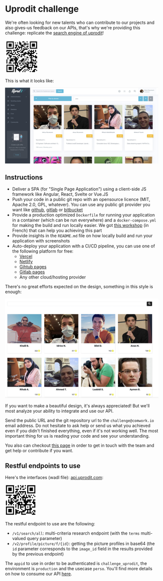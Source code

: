# Uprodit challenge

We're often looking for new talents who can contribute to our projects and also gives-us feedback on our APIs, that's why we're providing this challenge: replicate the [search engine of uprodit](https://www.uprodit.com/profile/all/search/perso)! 

![qr_search_engine](./img/qr_search_engine.png)

This is what it looks like:

![uprodit_search_engine](./img/uprodit_search_engine.png)

## Instructions

* Deliver a SPA (for "Single Page Application") using a client-side JS framework like Angular, React, Svelte or Vue.JS
* Push your code in a public git repo with an opensource licence (MIT, Apache 2.0, GPL, whatever). You can use any public git provider you want like [github](https://github.com), [gitlab](https://gitlab.com) or [bitbucket](https://bitbucket.org)
* Provide a production optimized `Dockerfile` for running your application in a container (which can be run everywhere) and a `docker-compose.yml` for making the build and run locally easier. We got [this workshop](https://gitlab.comwork.io/comwork_public/training/docker) (in French) that can help you achieving this part
* Provide insights in the `README.md` file on how locally build and run your application with screenshots
* Auto-deploy your application with a CI/CD pipeline, you can use one of the following platform for free:
  * [Vercel](https://vercel.com)
  * [Netlify](https://www.netlify.com)
  * [Gihtub pages](https://pages.github.com)
  * [Gitlab pages](https://docs.gitlab.com/ce/user/project/pages/)
  * Any other cloud/hosting provider

There's no great efforts expected on the design, something in this style is enough:

![challenge_proto](./img/challenge_proto.png)

If you want to make a beautiful design, it's always appreciated! But we'll most analyze your ability to integrate and use our API.

Send the public URL and the git repository url to the `challenge@comwork.io` email address. Do not hesitate to ask help or send us what you achieved even if you didn't finished everything, even if it's not working well. The most important thing for us is reading your code and see your understanding. 

You also can checkout [this page](./community.md) in order to get in touch with the team and get help or contribute if you want.

## Restful endpoints to use

Here's the interfaces (wadl file): [api.uprodit.com](https://api.uprodit.com):

![qr_api](./img/qr_api.png)

The restful endpoint to use are the following:
* `/v1/search/all`: multi-criteria research endpoint (with the `terms` multi-valued query parameter)
* `/v2/profile/picture/f/{id}`: getting the picture profiles in base64 (the `id` parameter corresponds to the `image_id` field in the results provided by the previous endpoint)

The `appid` to use in order to be authenticated is `challenge_uprodit`, the environment is `production` and the usecase `perso`. You'll find more details on how to consume our API [here](./api/README.md).
